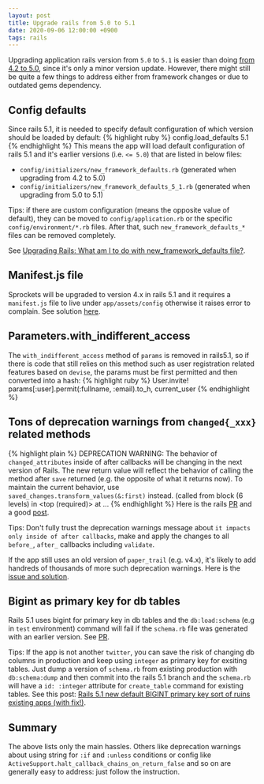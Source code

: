 ```yaml
---
layout: post
title: Upgrade rails from 5.0 to 5.1
date: 2020-09-06 12:00:00 +0900
tags: rails
---
```


Upgrading application rails version from `5.0` to `5.1` is easier than doing [from 4.2 to 5.0](/upgrade-rails-from-4.2-to-5.0), since it's only a minor version update. However, there might still be quite a few things to address either from framework changes or due to outdated gems dependency.

## Config defaults
Since rails 5.1, it is needed to specify default configuration of which version should be loaded by default:
{% highlight ruby %}
config.load_defaults 5.1
{% endhighlight %}
This means the app will load default configuration of rails 5.1 and it's earlier versions (i.e. `<= 5.0`) that are listed in below files:
- `config/initializers/new_framework_defaults.rb` (generated when upgrading from 4.2 to 5.0)
- `config/initializers/new_framework_defaults_5_1.rb` (generated when upgrading from 5.0 to 5.1)

Tips: if there are custom configuration (means the opposite value of default), they can be moved to `config/application.rb` or the specific `config/environment/*.rb` files. After that, such `new_framework_defaults_*` files can be removed completely.

See [Upgrading Rails: What am I to do with new_framework_defaults file?](https://stackoverflow.com/a/51275459).

## Manifest.js file
Sprockets will be upgraded to version 4.x in rails 5.1 and it requires a `manifest.js` file to live under `app/assets/config` otherwise it raises error to complain. See solution [here](https://github.com/rails/sprockets-rails/issues/444#issuecomment-548526846).

## Parameters.with_indifferent_access
The `with_indifferent_access` method of `params` is removed in rails5.1, so if there is code that still relies on this method such as user registration related features based on `devise`, the params must be first permitted and then converted into a hash:
{% highlight ruby %}
User.invite! params[:user].permit(:fullname, :email).to_h, current_user
{% endhighlight %}

## Tons of deprecation warnings from `changed{_xxx}` related methods
{% highlight plain %}
DEPRECATION WARNING: The behavior of `changed_attributes` inside of after callbacks will be changing in the next version of Rails. The new return value will reflect the behavior of calling the method after `save` returned (e.g. the opposite of what it returns now). To maintain the current behavior, use `saved_changes.transform_values(&:first)` instead. (called from block (6 levels) in <top (required)> at
...
{% endhighlight %}
Here is the rails [PR](https://github.com/rails/rails/pull/25337) and a good [post](https://www.fastruby.io/blog/rails/upgrades/active-record-5-1-api-changes). 

Tips: Don't fully trust the deprecation warnings message about `it impacts only inside of after callbacks`, make and apply the changes to all `before_`, `after_` callbacks including `validate`.

If the app still uses an old version of `paper_trail` (e.g. v4.x), it's likely to add handreds of thousands of more such deprecation warnings. Here is the [issue and solution](https://github.com/paper-trail-gem/paper_trail/issues/974). 

## Bigint as primary key for db tables
Rails 5.1 uses bigint for primary key in db tables and the `db:load:schema` (e.g in `test` environment) command will fail if the `schema.rb` file was generated with an earlier version. See [PR](https://github.com/rails/rails/pull/26266).

Tips: If the app is not another `twitter`, you can save the risk of changing db columns in production and keep using `integer` as primary key for exsiting tables. Just dump a version of `schema.rb` from existing production with `db:schema:dump` and then commit into the rails 5.1 branch and the `schema.rb` will have a `id: :integer` attribute for `create_table` command for existing tables. See this post: [Rails 5.1 new default BIGINT primary key sort of ruins existing apps (with fix!)](https://ridingtheclutch.com/post/160099545985/rails-51-new-default-bigint-primary-key-sort-of).

## Summary
The above lists only the main hassles. Others like deprecation warnings about using string for `:if` and `:unless` conditions or config like `ActiveSupport.halt_callback_chains_on_return_false` and so on are generally easy to address: just follow the instruction.
